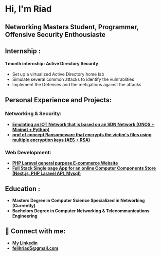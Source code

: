 <h1>Hi, I'm Riad</h1>
<h2>Networking Masters Student, Programmer, Offensive Security Enthousiaste</h2>
<h2>Internship : </h2>
 <h4>1 month internship: Active Directory Security </h4>
  <ul>
    <li>Set up a virtualized Active Directory home lab </li>
    <li>Simulate several common attacks to identify the vulnrablities </li>
    <li>Implement the Defenses and the metigations against the attacks</li>
  </ul>
<h2>Personal Experience and Projects: </h2>
<h3>Networking & Security:</h3>

- <b>[Emulating an IOT Network that is based on an SDN Network (ONOS + Mininet + Python)](https://github.com/riad-999/Mininet-SDN-IOT)</b>
- <b>[prof of concept Ransomeware that encrypts the victim's files using multiple encryption keys (AES + RSA)](https://github.com/riad-999/File-Cryptography-Ransomware)</b>


<h3>Web Development:</h3>

- <b>[PHP Laravel general purpose E-commerce Website](https://github.com/riad-999/riad-999/blob/main/projects/ecomm-demo.md)</b>
- <b>[Full Stack Single page App for an online Computer Components Store (Next.js, PHP Laravel API, Mysql)](https://github.com/riad-999/riad-999/blob/main/projects/tech-store.md)</b>

<h2>Education : </h2>

- <b>Masters Degree in Computer Science Specialized in Networking (Currently)</b>
- <b>Bachelors Degree in Computer Networking & Telecommunications Engineering</b>

<h2> 🤳 Connect with me:</h2>

- <b>[My Linkedin](https://linkedin.com/in/riad-felih)</b>
- <b>felihriad5@gmail.com</b>
